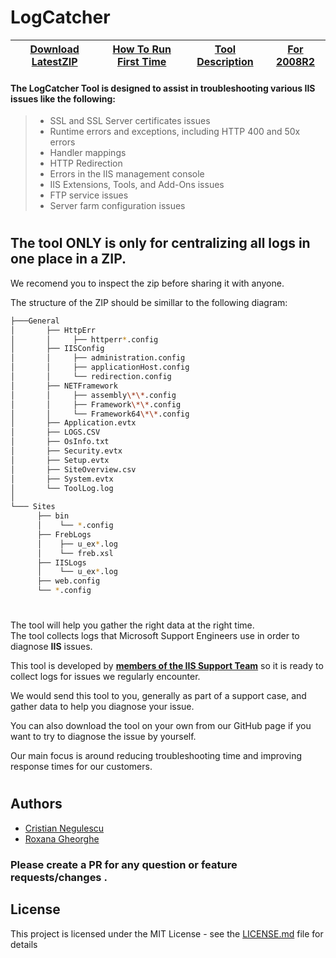  # __LogCatcher__
 [Download LatestZIP](https://github.com/crnegule/LogCatcher/releases/latest)|[How To Run First Time](https://github.com/crnegule/LogCatcher/blob/master/Docs/RunFirstTime.md) |[Tool Description](https://github.com/crnegule/LogCatcher/blob/master/Docs/ToolDescription.md)|[For 2008R2](https://github.com/crnegule/LogCatcher/blob/master/Docs/2008R2.md)
 -------------| -------------| -------------| -------------



#### The __LogCatcher__ Tool is designed to assist in troubleshooting various __IIS__ issues like the following:
 
>* SSL and SSL Server certificates issues
>* Runtime errors and exceptions, including HTTP 400 and 50x errors
>* 	Handler mappings
>* 	HTTP Redirection
>* 	Errors in the IIS management console
>* 	IIS Extensions, Tools, and Add-Ons issues
>* 	FTP service issues
>* 	Server farm configuration issues
 
 #
 
  ## The tool __ONLY__ is only for centralizing all logs in one place in a __ZIP__.
  
  We recomend you to inspect the zip before sharing it with anyone.

  The structure of the ZIP should be simillar to the following diagram: 

```bash
├───General
│       ├── HttpErr
│       │     ├── httperr*.config
│       ├── IISConfig
│       │     ├── administration.config
│       │     ├── applicationHost.config
│       │     └── redirection.config
│       ├── NETFramework
│       │     ├── assembly\*\*.config
│       │     ├── Framework\*\*.config
│       │     └── Framework64\*\*.config
│       ├── Application.evtx
│       ├── LOGS.CSV
│       ├── OsInfo.txt
│       ├── Security.evtx
│       ├── Setup.evtx
│       ├── SiteOverview.csv
│       ├── System.evtx
│       └── ToolLog.log
│
└─── Sites
      ├── bin
      │    └── *.config
      ├── FrebLogs
      │    ├── u_ex*.log
      │    └── freb.xsl
      ├── IISLogs
      │    └── u_ex*.log
      ├── web.config
      └── *.config
```

 #
The tool will help you gather the right data at the right time.  
The tool collects logs that Microsoft Support Engineers use in order to diagnose __IIS__ issues. 


This tool is developed by <a class="github-button" href="https://github.com/crnegule/LogCatcher/blob/master/README.md#authorsGitHub">__members of the IIS Support Team__</a>  so it is ready to collect logs for issues we regularly encounter.

We would send this tool to you, generally as part of a support case, and gather data to help you diagnose your issue.  

You can also download the tool on your own from our GitHub page if you want to try to diagnose the issue by yourself.

Our main focus is around reducing troubleshooting time and improving response times for our customers. 


#

## Authors

* <a class="github-button" href="https://github.com/crnegule" data-icon="octicon-cloud-download" aria-label="Download ntkme/github-buttons on GitHub">Cristian Negulescu</a> 
* <a class="github-button" href="https://github.com/rogheorg" data-icon="octicon-cloud-download" aria-label="Download ntkme/github-buttons on GitHub">Roxana Gheorghe</a> 
### Please create a PR for any question or feature requests/changes .	


## License

This project is licensed under the MIT License - see the [LICENSE.md](LICENSE.md) file for details
